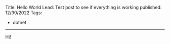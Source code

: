 ﻿Title: Hello World
Lead: Test post to see if everything is working
published: 12/30/2022
Tags:
 - dotnet
---

Hi!